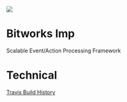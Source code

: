 ![](https://travis-ci.org/bwsw/imp.svg?branch=master)

# Bitworks Imp

Scalable Event/Action Processing Framework

# Technical

[Travis Build History](https://travis-ci.org/bwsw/imp/builds)